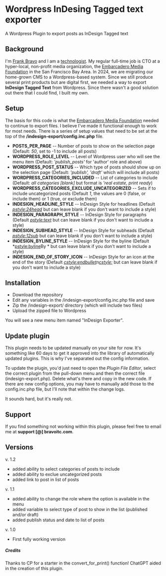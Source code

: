 # Wordpress InDesing Tagged text exporter
A Wordpress Plugin to export posts as InDesign Tagged text

## Background
I'm [Frank Bravo](https://www.linkedin.com/in/fabravo) and I am a [technologist](https://www.bravoitc.com). My regular full-time job is CTO at a hyper-local, non-profit media organization, the [Embarcadero Media Foundation](https://www.EmbarcaderoMediaFoundation.org) in the San Francisco Bay Area. In 2024, we are migrating our home-grown CMS to a Wordpress-based system. Since we still produce several print products but are digital first, we needed a way to export **InDesign Tagged Text** from Wordpress. Since there wasn't a good solution out there that I could find, I built my own.

## Setup
The basis for this code is what the [Embarcadero Media Foundation](https://www.EmbarcaderoMediaFoundation.org) needed to continue to export files. I believe I've made it functional enough to work for most needs. There is a series of setup values that need to be set at the top of the **/indesign-export/config.inc.php** file.

* **POSTS_PER_PAGE** -- Number of posts to show on the selection page (Default: *50*, set to -1 to include all posts)
* **WORDPRESS_ROLE_LEVEL** -- Level of Wordpress user who will see the menu item (Default: *'publish_posts'* for 'author' role and above)
* **WORDPRESS_POST_STATUS** -- Which type of posts should show up on the selection page (Default: *'publish', 'draft'* which will include all posts)
* **WORDPRESS_CATEGORIES_INCLUDED** -- List of categories to include (Default: *all categories [blank]* but format is *'real estate, print ready*)
* **WORDPRESS_CATEGORIES_EXCLUDE_UNCATEGORIZED** -- Sets if to include uncategorized posts (Default *1*, the values are 0 (false, or include them) or 1 (true, or exclude them) 
* **INDESIGN_HEADLINE_STYLE** -- InDesign Style for headlines (Default *<pstyle:24head>* but can leave blank if you don't want to include a style)
* **INDESIGN_PARAGRAPH_STYLE** -- InDesign Style for paragraphs (Default *<pstyle:text>* but can leave blank if you don't want to include a style)
* **INDESIGN_SUBHEAD_STYLE** -- InDesign Style for subheads (Default *<pstyle:12sub>* but can leave blank if you don't want to include a style)
* **INDESIGN_BYLINE_STYLE** -- InDesign Style for the byline (Default *<pstyle:byline>By * but can leave blank if you don't want to include a style)
* **INDESIGN_END_OF_STORY_ICON** -- InDesign Style for an icon at the end of the story (Default *<cstyle:endbullet>n<cstyle:>* but can leave blank if you don't want to include a style)

## Installation
* Download the repository
* Edit any variables in the /indesign-export/config.inc.php file and save
* Zip the /indesign-export/ directory (which will include two files)
* Upload the zipped file to Wordpress

You will see a new menu item named "InDesign Exporter".

## Update plugin
This plugin needs to be updated manually on your site for now. It's something like 60 days to get it approved into the library of automatically updated plugins. This is why I've separated out the config information. 

To update the plugin, you'd just need to open the *Plugin File Editor*, select the correct plugin from the pull-down menu and then the correct file (indesign-export.php). Delete what's there and copy in the new code. If there are new config options, you may have to manually add those to the config.inc.php file, but I'll note that within the change logs.

It sounds hard, but it's really not. 

## Support
If you find something not working within this plugin, please feel free to email me at **support [@] bravoitc.com**. 

## Versions
v. 1.2
  * added ability to select categories of posts to include
  * added ability to exclue uncategorized posts
  * added link to post in list of posts

v. 1.1
  * added ability to change the role where the option is available in the menu
  * added variable to select type of post to show in the list (published and/or draft)
  * added publish status and date to list of posts

v. 1.0
  * First fully working version
  
  
##### Credits
Thanks to CP for a starter in the convert_for_print() function! ChatGPT aided in the creation of this plugin. 
